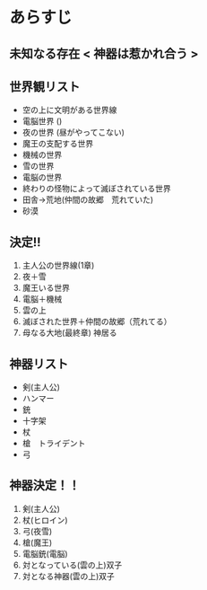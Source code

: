 # あらすじ
## 未知なる存在 < 神器は惹かれ合う >

## 世界観リスト
- 空の上に文明がある世界線
- 電脳世界 ()
- 夜の世界 (昼がやってこない)
- 魔王の支配する世界 
- 機械の世界
- 雪の世界
- 電脳の世界
- 終わりの怪物によって滅ぼされている世界
- 田舎→荒地(仲間の故郷　荒れていた)
- 砂漠

## 決定!!
1. 主人公の世界線(1章)
2. 夜＋雪
3. 魔王いる世界
4. 電脳＋機械
5. 雲の上
6. 滅ぼされた世界＋仲間の故郷（荒れてる）
7. 母なる大地(最終章) 神居る

## 神器リスト
-  剣(主人公)
- ハンマー
- 銃
- 十字架
- 杖
- 槍　トライデント
- 弓


## 神器決定！！
1. 剣(主人公)
2. 杖(ヒロイン)
3. 弓(夜雪)
4. 槍(魔王)
5. 電脳銃(電脳)
6. 対となっている(雲の上)双子
7. 対となる神器(雲の上)双子
